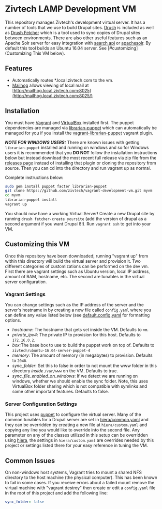 ﻿# Zivtech LAMP Development VM

This repository manages Zivtech's development virtual server. It has a number of
tools that we use to build Drupal sites. [Drush](https://github.com/drush-ops/drush)
is included as well as [Drush Fetcher](https://www.drupal.org/project/fetcher)
which is a tool used to sync copies of Drupal sites between environments.
There are also other useful features such as an Apache Solr server for easy integration with
[search api](https://drupal.org/project/search_api_solr) or
[apachesolr](https://drupal.org/project/apachesolr). By default this tool builds an
Ubuntu 16.04 server.  See [#customizing](Customizing This VM below).

## Features

- Automatically routes *.local.zivtech.com to the vm.
- [Mailhog](https://github.com/mailhog/MailHog) allows viewing of local mail at [http://mailhog.local.zivtech.com:8025](http://mailhog.local.zivtech.com:8025/)

## Installation

You must have [Vagrant](https://www.vagrantup.com) and [VirtualBox](https://www.virtualbox.org/)
installed first. The puppet dependencies are managed via
[librarian-puppet](https://github.com/rodjek/librarian-puppet) which can
automatically be managed for you if you install the
[vagrant-librarian-puppet](https://github.com/mhahn/vagrant-librarian-puppet) vagrant plugin.

**_NOTE FOR WINDOWS USERS:_** There are known issues with getting `librarian-puppet`
installed and running on windows and so for Windows users it is recommended that you
**DO NOT** follow the installation instructions below but instead download the
most recent full release via zip file from the
[releases page](https://github.com/zivtech/vagrant-development-vm/releases) instead
of installing that plugin or cloning the repository from source.  Then you can cd into
the directory and run vagrant up as normal.

Complete instructions below:

````bash
sudo gem install puppet facter librarian-puppet
git clone https://github.com/zivtech/vagrant-development-vm.git myvm
cd myvm
librarian-puppet install
vagrant up
````
You should now have a working Virtual Server! Create a new Drupal site by running `drush fetcher-create yoursite`
(add the version of drupal as a second argument if you want Drupal 8!). Run `vagrant ssh` to get
into your VM.

## Customizing this VM <a name="customizing"></a>

Once this repository have been downloaded, running "vagrant up" from within this
directory will build the virtual server and provision it.  Two different categories
of customizations can be performed on the dev vm. First there are vagrant settings
such as Ubuntu version, local IP address, amount of RAM,
hostname, etc. The second are tunables in the virtual server configuration.

### Vagrant Settings
You can change settings
such as the IP address of the server and the server's hostname in by creating
a new file called `config.yaml` where you can define any value listed below
(see [default.config.yaml](https://github.com/zivtech/vagrant-development-vm/blob/master/default.config.yaml)
for formatting options.

- *hostname*: The hostname that gets set inside the VM. Defaults to `vm`.
- *private_ipv4*: The private IP to provision for this host. Defaults to `172.16.0.2`.
- *box*:The base box to use to build the puppet work on top of. Defaults to `zivtech/ubuntu-16.04-server-puppet-4`
- *memory*: The amount of memory (in megabytes) to provision. Defaults to `2048`.
- *sync_folder*: Set this to false in order to not mount the www folder in this
directory *inside* `/var/www` on the VM. Defaults to true.
- *sync_file_enabled_on_windows*: If we detect we are running on windows, whether
we should enable the sync folder. Note, this uses VirtualBox folder sharing which
is not compatible with symlinks and some other important features. Defaults to false.

### Server Configuration Settings

This project uses [puppet](https://puppetlabs.com/) to configure the virtual server.
Many of the common tunables for a Drupal server are set in
[hiera/common.yaml](https://github.com/zivtech/vagrant-development-vm/blob/master/hiera/hiera.yaml)
and they can be overridden by creating a new file at `hiera/custom.yaml`
and copying any line you would like to override into the second file.
Any parameter on any of the classes utilized in this setup can be overridden using
[hiera](http://docs.puppetlabs.com/hiera/1/), the settings in `hiera/custom.yaml` are
overrides needed by this project or settings listed there for your easy reference in
tuning the VM.

## Common Issues

On non-windows host systems, Vagrant tries to mount a shared NFS directory to the host
machine (the physical computer). This has been known to fail in some cases. If you
receive errors about a failed mount remove the virtual machine with "vagrant destroy"
then create or edit a `config.yaml` file in the root of this project and add the
following line:

```` yaml
sync_folder: false
````
